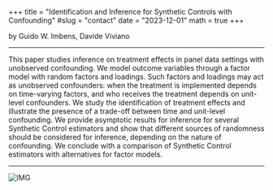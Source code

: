 +++
title = "Identification and Inference for Synthetic Controls with Confounding"
#slug = "contact"
date = "2023-12-01"
math = true
+++

by Guido W. Imbens, Davide Viviano
____

This paper studies inference on treatment effects in panel data settings with unobserved confounding. We model outcome variables through a factor model with random factors and loadings. Such factors and loadings may act as unobserved confounders: when the treatment is implemented depends on time-varying factors, and who receives the treatment depends on unit-level confounders. We study the identification of treatment effects and illustrate the presence of a trade-off between time and unit-level confounding. We provide asymptotic results for inference for several Synthetic Control estimators and show that different sources of randomness should be considered for inference, depending on the nature of confounding. We conclude with a comparison of Synthetic Control estimators with alternatives for factor models.

____

![IMG](../idin.png)